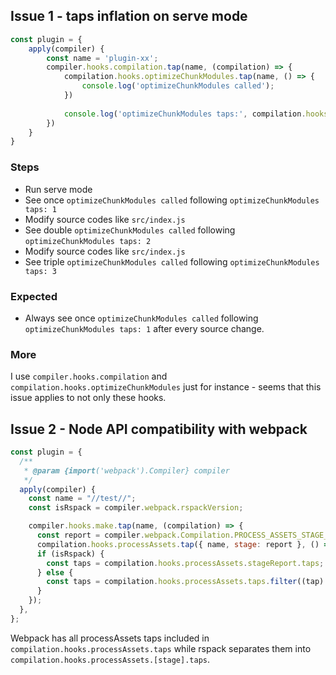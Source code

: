 ## Issue 1 - taps inflation on serve mode

```js
const plugin = {
    apply(compiler) {
        const name = 'plugin-xx';
        compiler.hooks.compilation.tap(name, (compilation) => {
            compilation.hooks.optimizeChunkModules.tap(name, () => {
                console.log('optimizeChunkModules called');
            })
            
            console.log('optimizeChunkModules taps:', compilation.hooks.optimizeChunkModules.taps.filter(tap => tap.name === name).length);
        })
    }
}
```

### Steps

- Run serve mode
- See once `optimizeChunkModules called` following `optimizeChunkModules taps: 1`
- Modify source codes like `src/index.js`
- See double `optimizeChunkModules called` following `optimizeChunkModules taps: 2`
- Modify source codes like `src/index.js`
- See triple `optimizeChunkModules called` following `optimizeChunkModules taps: 3`

### Expected

- Always see once `optimizeChunkModules called` following `optimizeChunkModules taps: 1` after every source change.

### More

I use `compiler.hooks.compilation` and `compilation.hooks.optimizeChunkModules` just for instance - seems that this issue applies to not only these hooks.

## Issue 2 - Node API compatibility with webpack

```js
const plugin = {
  /**
   * @param {import('webpack').Compiler} compiler
   */
  apply(compiler) {
    const name = "//test//";
    const isRspack = compiler.webpack.rspackVersion;

    compiler.hooks.make.tap(name, (compilation) => {
      const report = compiler.webpack.Compilation.PROCESS_ASSETS_STAGE_REPORT;
      compilation.hooks.processAssets.tap({ name, stage: report }, () => {});
      if (isRspack) {
        const taps = compilation.hooks.processAssets.stageReport.taps;
      } else {
        const taps = compilation.hooks.processAssets.taps.filter((tap) => tap.stage === report);
      }
    });
  },
};
```

Webpack has all processAssets taps included in `compilation.hooks.processAssets.taps` while rspack separates them into  `compilation.hooks.processAssets.[stage].taps`.